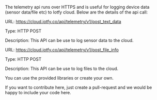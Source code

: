 The telemetry api runs over HTTPS and is useful for logging device data (sensor data/file etc) to Iotfy cloud.
Below are the details of the api call:

URL: https://cloud.iotfy.co/api/telemetry/v1/post_text_data

Type: HTTP POST

Description: This API can be use to log sensor data to the cloud.


URL: https://cloud.iotfy.co/api/telemetry/v1/post_file_info

Type: HTTP POST

Description: This API can be use to log files to the cloud.


You can use the provided libraries or create your own. 

If you want to contribute here, just create a pull-request and we would be happy to include your code here.
